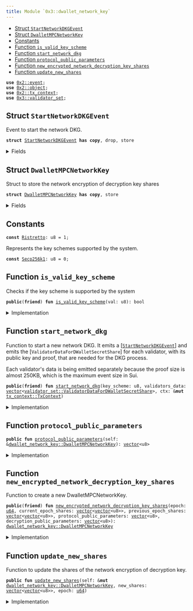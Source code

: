 ```yaml
---
title: Module `0x3::dwallet_network_key`
---
```




-  [Struct `StartNetworkDKGEvent`](#0x3_dwallet_network_key_StartNetworkDKGEvent)
-  [Struct `DwalletMPCNetworkKey`](#0x3_dwallet_network_key_DwalletMPCNetworkKey)
-  [Constants](#@Constants_0)
-  [Function `is_valid_key_scheme`](#0x3_dwallet_network_key_is_valid_key_scheme)
-  [Function `start_network_dkg`](#0x3_dwallet_network_key_start_network_dkg)
-  [Function `protocol_public_parameters`](#0x3_dwallet_network_key_protocol_public_parameters)
-  [Function `new_encrypted_network_decryption_key_shares`](#0x3_dwallet_network_key_new_encrypted_network_decryption_key_shares)
-  [Function `update_new_shares`](#0x3_dwallet_network_key_update_new_shares)


<pre><code><b>use</b> <a href="../pera-framework/event.md#0x2_event">0x2::event</a>;
<b>use</b> <a href="../pera-framework/object.md#0x2_object">0x2::object</a>;
<b>use</b> <a href="../pera-framework/tx_context.md#0x2_tx_context">0x2::tx_context</a>;
<b>use</b> <a href="validator_set.md#0x3_validator_set">0x3::validator_set</a>;
</code></pre>



<a name="0x3_dwallet_network_key_StartNetworkDKGEvent"></a>

## Struct `StartNetworkDKGEvent`

Event to start the network DKG.


<pre><code><b>struct</b> <a href="dwallet_network_key.md#0x3_dwallet_network_key_StartNetworkDKGEvent">StartNetworkDKGEvent</a> <b>has</b> <b>copy</b>, drop, store
</code></pre>



<details>
<summary>Fields</summary>


<dl>
<dt>
<code>session_id: <a href="../pera-framework/object.md#0x2_object_ID">object::ID</a></code>
</dt>
<dd>

</dd>
<dt>
<code>key_scheme: u8</code>
</dt>
<dd>

</dd>
</dl>


</details>

<a name="0x3_dwallet_network_key_DwalletMPCNetworkKey"></a>

## Struct `DwalletMPCNetworkKey`

Struct to store the network encryption of decryption key shares


<pre><code><b>struct</b> <a href="dwallet_network_key.md#0x3_dwallet_network_key_DwalletMPCNetworkKey">DwalletMPCNetworkKey</a> <b>has</b> <b>copy</b>, store
</code></pre>



<details>
<summary>Fields</summary>


<dl>
<dt>
<code>epoch: <a href="../move-stdlib/u64.md#0x1_u64">u64</a></code>
</dt>
<dd>

</dd>
<dt>
<code>current_epoch_shares: <a href="../move-stdlib/vector.md#0x1_vector">vector</a>&lt;<a href="../move-stdlib/vector.md#0x1_vector">vector</a>&lt;u8&gt;&gt;</code>
</dt>
<dd>

</dd>
<dt>
<code>previous_epoch_shares: <a href="../move-stdlib/vector.md#0x1_vector">vector</a>&lt;<a href="../move-stdlib/vector.md#0x1_vector">vector</a>&lt;u8&gt;&gt;</code>
</dt>
<dd>

</dd>
<dt>
<code>protocol_public_parameters: <a href="../move-stdlib/vector.md#0x1_vector">vector</a>&lt;u8&gt;</code>
</dt>
<dd>

</dd>
<dt>
<code>decryption_public_parameters: <a href="../move-stdlib/vector.md#0x1_vector">vector</a>&lt;u8&gt;</code>
</dt>
<dd>

</dd>
</dl>


</details>

<a name="@Constants_0"></a>

## Constants


<a name="0x3_dwallet_network_key_Ristretto"></a>



<pre><code><b>const</b> <a href="dwallet_network_key.md#0x3_dwallet_network_key_Ristretto">Ristretto</a>: u8 = 1;
</code></pre>



<a name="0x3_dwallet_network_key_Secp256k1"></a>

Represents the key schemes supported by the system.


<pre><code><b>const</b> <a href="dwallet_network_key.md#0x3_dwallet_network_key_Secp256k1">Secp256k1</a>: u8 = 0;
</code></pre>



<a name="0x3_dwallet_network_key_is_valid_key_scheme"></a>

## Function `is_valid_key_scheme`

Checks if the key scheme is supported by the system


<pre><code><b>public</b>(<b>friend</b>) <b>fun</b> <a href="dwallet_network_key.md#0x3_dwallet_network_key_is_valid_key_scheme">is_valid_key_scheme</a>(val: u8): bool
</code></pre>



<details>
<summary>Implementation</summary>


<pre><code><b>public</b>(package) <b>fun</b> <a href="dwallet_network_key.md#0x3_dwallet_network_key_is_valid_key_scheme">is_valid_key_scheme</a>(val: u8): bool {
    <b>return</b> match (val) {
        <a href="dwallet_network_key.md#0x3_dwallet_network_key_Secp256k1">Secp256k1</a> | <a href="dwallet_network_key.md#0x3_dwallet_network_key_Ristretto">Ristretto</a> =&gt; <b>true</b>,
        _ =&gt; <b>false</b>,
    }
}
</code></pre>



</details>

<a name="0x3_dwallet_network_key_start_network_dkg"></a>

## Function `start_network_dkg`

Function to start a new network DKG.
It emits a [<code><a href="dwallet_network_key.md#0x3_dwallet_network_key_StartNetworkDKGEvent">StartNetworkDKGEvent</a></code>] and emits the [<code>ValidatorDataForDWalletSecretShare</code>] for each validator,
with its public key and proof, that are needed for the DKG process.

Each validator's data is being emitted separately because the proof size is
almost 250KB, which is the maximum event size in Sui.


<pre><code><b>public</b>(<b>friend</b>) <b>fun</b> <a href="dwallet_network_key.md#0x3_dwallet_network_key_start_network_dkg">start_network_dkg</a>(key_scheme: u8, validators_data: <a href="../move-stdlib/vector.md#0x1_vector">vector</a>&lt;<a href="validator_set.md#0x3_validator_set_ValidatorDataForDWalletSecretShare">validator_set::ValidatorDataForDWalletSecretShare</a>&gt;, ctx: &<b>mut</b> <a href="../pera-framework/tx_context.md#0x2_tx_context_TxContext">tx_context::TxContext</a>)
</code></pre>



<details>
<summary>Implementation</summary>


<pre><code><b>public</b>(package) <b>fun</b> <a href="dwallet_network_key.md#0x3_dwallet_network_key_start_network_dkg">start_network_dkg</a>(key_scheme: u8, validators_data: <a href="../move-stdlib/vector.md#0x1_vector">vector</a>&lt;ValidatorDataForDWalletSecretShare&gt;, ctx: &<b>mut</b> TxContext) {
    <b>let</b> session_id = <a href="../pera-framework/object.md#0x2_object_id_from_address">object::id_from_address</a>(<a href="../pera-framework/tx_context.md#0x2_tx_context_fresh_object_address">tx_context::fresh_object_address</a>(ctx));

    <a href="../pera-framework/event.md#0x2_event_emit">event::emit</a>(<a href="dwallet_network_key.md#0x3_dwallet_network_key_StartNetworkDKGEvent">StartNetworkDKGEvent</a> {
        session_id,
        key_scheme,
    });
    <b>let</b> validators_len = validators_data.length();
    <b>let</b> <b>mut</b> i = 0;
    <b>while</b> (i &lt; validators_len) {
        <b>let</b> validator_data = validators_data[i];
        emit_validator_data_for_secret_share(validator_data);
        i = i + 1;
    }
}
</code></pre>



</details>

<a name="0x3_dwallet_network_key_protocol_public_parameters"></a>

## Function `protocol_public_parameters`



<pre><code><b>public</b> <b>fun</b> <a href="dwallet_network_key.md#0x3_dwallet_network_key_protocol_public_parameters">protocol_public_parameters</a>(self: &<a href="dwallet_network_key.md#0x3_dwallet_network_key_DwalletMPCNetworkKey">dwallet_network_key::DwalletMPCNetworkKey</a>): <a href="../move-stdlib/vector.md#0x1_vector">vector</a>&lt;u8&gt;
</code></pre>



<details>
<summary>Implementation</summary>


<pre><code><b>public</b> <b>fun</b> <a href="dwallet_network_key.md#0x3_dwallet_network_key_protocol_public_parameters">protocol_public_parameters</a>(self: &<a href="dwallet_network_key.md#0x3_dwallet_network_key_DwalletMPCNetworkKey">DwalletMPCNetworkKey</a>): <a href="../move-stdlib/vector.md#0x1_vector">vector</a>&lt;u8&gt; {
    self.protocol_public_parameters
}
</code></pre>



</details>

<a name="0x3_dwallet_network_key_new_encrypted_network_decryption_key_shares"></a>

## Function `new_encrypted_network_decryption_key_shares`

Function to create a new DwalletMPCNetworkKey.


<pre><code><b>public</b>(<b>friend</b>) <b>fun</b> <a href="dwallet_network_key.md#0x3_dwallet_network_key_new_encrypted_network_decryption_key_shares">new_encrypted_network_decryption_key_shares</a>(epoch: <a href="../move-stdlib/u64.md#0x1_u64">u64</a>, current_epoch_shares: <a href="../move-stdlib/vector.md#0x1_vector">vector</a>&lt;<a href="../move-stdlib/vector.md#0x1_vector">vector</a>&lt;u8&gt;&gt;, previous_epoch_shares: <a href="../move-stdlib/vector.md#0x1_vector">vector</a>&lt;<a href="../move-stdlib/vector.md#0x1_vector">vector</a>&lt;u8&gt;&gt;, protocol_public_parameters: <a href="../move-stdlib/vector.md#0x1_vector">vector</a>&lt;u8&gt;, decryption_public_parameters: <a href="../move-stdlib/vector.md#0x1_vector">vector</a>&lt;u8&gt;): <a href="dwallet_network_key.md#0x3_dwallet_network_key_DwalletMPCNetworkKey">dwallet_network_key::DwalletMPCNetworkKey</a>
</code></pre>



<details>
<summary>Implementation</summary>


<pre><code><b>public</b>(package) <b>fun</b> <a href="dwallet_network_key.md#0x3_dwallet_network_key_new_encrypted_network_decryption_key_shares">new_encrypted_network_decryption_key_shares</a>(
    epoch: <a href="../move-stdlib/u64.md#0x1_u64">u64</a>,
    current_epoch_shares: <a href="../move-stdlib/vector.md#0x1_vector">vector</a>&lt;<a href="../move-stdlib/vector.md#0x1_vector">vector</a>&lt;u8&gt;&gt;,
    previous_epoch_shares: <a href="../move-stdlib/vector.md#0x1_vector">vector</a>&lt;<a href="../move-stdlib/vector.md#0x1_vector">vector</a>&lt;u8&gt;&gt;,
    protocol_public_parameters: <a href="../move-stdlib/vector.md#0x1_vector">vector</a>&lt;u8&gt;,
    decryption_public_parameters: <a href="../move-stdlib/vector.md#0x1_vector">vector</a>&lt;u8&gt;,
): <a href="dwallet_network_key.md#0x3_dwallet_network_key_DwalletMPCNetworkKey">DwalletMPCNetworkKey</a> {
    <a href="dwallet_network_key.md#0x3_dwallet_network_key_DwalletMPCNetworkKey">DwalletMPCNetworkKey</a> {
        epoch,
        current_epoch_shares,
        previous_epoch_shares,
        protocol_public_parameters,
        decryption_public_parameters,
    }
}
</code></pre>



</details>

<a name="0x3_dwallet_network_key_update_new_shares"></a>

## Function `update_new_shares`

Function to update the shares of the network encryption of decryption key.


<pre><code><b>public</b> <b>fun</b> <a href="dwallet_network_key.md#0x3_dwallet_network_key_update_new_shares">update_new_shares</a>(self: &<b>mut</b> <a href="dwallet_network_key.md#0x3_dwallet_network_key_DwalletMPCNetworkKey">dwallet_network_key::DwalletMPCNetworkKey</a>, new_shares: <a href="../move-stdlib/vector.md#0x1_vector">vector</a>&lt;<a href="../move-stdlib/vector.md#0x1_vector">vector</a>&lt;u8&gt;&gt;, epoch: <a href="../move-stdlib/u64.md#0x1_u64">u64</a>)
</code></pre>



<details>
<summary>Implementation</summary>


<pre><code><b>public</b> <b>fun</b> <a href="dwallet_network_key.md#0x3_dwallet_network_key_update_new_shares">update_new_shares</a>(
    self: &<b>mut</b> <a href="dwallet_network_key.md#0x3_dwallet_network_key_DwalletMPCNetworkKey">DwalletMPCNetworkKey</a>,
    new_shares: <a href="../move-stdlib/vector.md#0x1_vector">vector</a>&lt;<a href="../move-stdlib/vector.md#0x1_vector">vector</a>&lt;u8&gt;&gt;,
    epoch: <a href="../move-stdlib/u64.md#0x1_u64">u64</a>
) {
    self.previous_epoch_shares = self.current_epoch_shares;
    self.current_epoch_shares = new_shares;
    self.epoch = epoch;
}
</code></pre>



</details>
